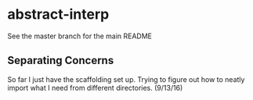 # abstract-interp
See the master branch for the main README

## Separating Concerns
So far I just have the scaffolding set up. Trying to figure out how to neatly import what I need from different directories. (9/13/16)


